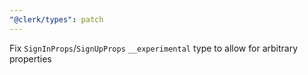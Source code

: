 ```yaml
---
"@clerk/types": patch
---
```


Fix `SignInProps`/`SignUpProps` `__experimental` type to allow for arbitrary properties
